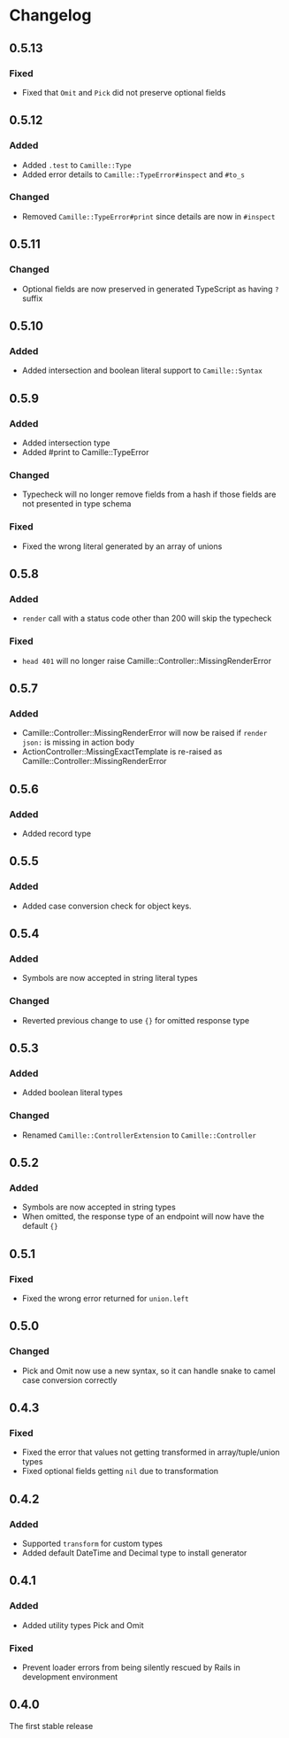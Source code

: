 # Changelog

## 0.5.13

### Fixed

* Fixed that `Omit` and `Pick` did not preserve optional fields

## 0.5.12

### Added

* Added `.test` to `Camille::Type`
* Added error details to `Camille::TypeError#inspect` and `#to_s`

### Changed

* Removed `Camille::TypeError#print` since details are now in `#inspect`

## 0.5.11

### Changed

* Optional fields are now preserved in generated TypeScript as having `?` suffix

## 0.5.10

### Added

* Added intersection and boolean literal support to `Camille::Syntax`

## 0.5.9

### Added

* Added intersection type
* Added #print to Camille::TypeError

### Changed

* Typecheck will no longer remove fields from a hash if those fields are not presented in type schema

### Fixed

* Fixed the wrong literal generated by an array of unions

## 0.5.8

### Added

* `render` call with a status code other than 200 will skip the typecheck

### Fixed

* `head 401` will no longer raise Camille::Controller::MissingRenderError

## 0.5.7

### Added

* Camille::Controller::MissingRenderError will now be raised if `render json:` is missing in action body
* ActionController::MissingExactTemplate is re-raised as Camille::Controller::MissingRenderError

## 0.5.6

### Added

* Added record type

## 0.5.5

### Added

* Added case conversion check for object keys.

## 0.5.4

### Added

* Symbols are now accepted in string literal types

### Changed

* Reverted previous change to use `{}` for omitted response type

## 0.5.3

### Added

* Added boolean literal types

### Changed

* Renamed `Camille::ControllerExtension` to `Camille::Controller`

## 0.5.2

### Added

* Symbols are now accepted in string types
* When omitted, the response type of an endpoint will now have the default `{}`

## 0.5.1

### Fixed

* Fixed the wrong error returned for `union.left`

## 0.5.0

### Changed

* Pick and Omit now use a new syntax, so it can handle snake to camel case conversion correctly

## 0.4.3

### Fixed

* Fixed the error that values not getting transformed in array/tuple/union types
* Fixed optional fields getting `nil` due to transformation

## 0.4.2

### Added

* Supported `transform` for custom types
* Added default DateTime and Decimal type to install generator

## 0.4.1

### Added

* Added utility types Pick and Omit

### Fixed

* Prevent loader errors from being silently rescued by Rails in development environment

## 0.4.0

The first stable release